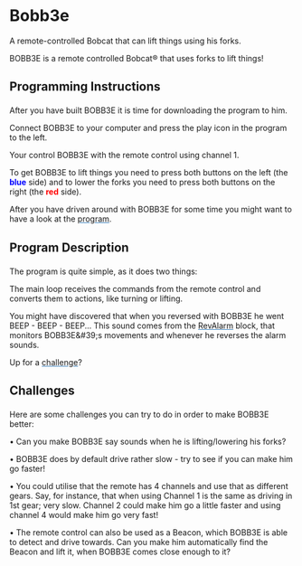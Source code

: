 # Bobb3e

A remote-controlled Bobcat that can lift things using his forks.

<?xml version="1.0" encoding="utf-8"?><ActivityCopyPaste fontsize="16" fontfamily="Verdana" xmlns="http://www.ni.com/ActivityRichTextDocument.xsd"><p>BOBB3E is a remote controlled Bobcat® that uses forks to lift things!</p></ActivityCopyPaste>


## <?xml version="1.0" encoding="utf-8"?><ActivityCopyPaste fontsize="16" fontfamily="Verdana" xmlns="http://www.ni.com/ActivityRichTextDocument.xsd"><p><b>Programming Instructions</b></p></ActivityCopyPaste>

<?xml version="1.0" encoding="utf-8"?><ActivityCopyPaste fontsize="16" fontfamily="Verdana" xmlns="http://www.ni.com/ActivityRichTextDocument.xsd"><p>After you have built BOBB3E it is time for downloading the program to him.</p><p /><p>Connect BOBB3E to your computer and press the play icon in the program to the left.</p><p /><p>Your control BOBB3E with the remote control using channel 1.</p><p /><p>To get BOBB3E to lift things you need to press both buttons on the left (the <font color="#0000FF"><b>blue</b></font> side) and to lower the forks you need to press both buttons on the right (the <font color="#FF0000"><b>red</b></font> side).</p><p /><p>After you have driven around with BOBB3E for some time you might want to have a look at the <font color="#337CBB"><u><a action="NavigateActivity-GoToNextSlide">program</a></u></font>.</p></ActivityCopyPaste>


## <?xml version="1.0" encoding="utf-8"?><ActivityCopyPaste fontsize="16" fontfamily="Verdana" xmlns="http://www.ni.com/ActivityRichTextDocument.xsd"><p><b>Program Description</b></p></ActivityCopyPaste>

<?xml version="1.0" encoding="utf-8"?><ActivityCopyPaste fontsize="16" fontfamily="Verdana" xmlns="http://www.ni.com/ActivityRichTextDocument.xsd"><p>The program is quite simple, as it does two things:</p><p /><p>The main loop receives the commands from the remote control and converts them to actions, like turning or lifting.</p><p /><p>You might have discovered that when you reversed with BOBB3E he went BEEP - BEEP - BEEP... This sound comes from the <font color="#337CBB"><u><a action="GoToProgram:RevAlarm.ev3p">RevAlarm</a></u></font> block, that monitors BOBB3E&amp;#39;s movements and whenever he reverses the alarm sounds.</p><p /><p>Up for a <font color="#337CBB"><u><a action="NavigateActivity-GoToNextSlide">challenge</a></u></font>?</p></ActivityCopyPaste>


## <?xml version="1.0" encoding="utf-8"?><ActivityCopyPaste fontsize="16" fontfamily="Verdana" xmlns="http://www.ni.com/ActivityRichTextDocument.xsd"><p><b>Challenges</b></p></ActivityCopyPaste>

<?xml version="1.0" encoding="utf-8"?><ActivityCopyPaste fontsize="12" fontfamily="Verdana" xmlns="http://www.ni.com/ActivityRichTextDocument.xsd"><p>Here are some challenges you can try to do in order to make BOBB3E better:</p><p /><p>•  Can you make BOBB3E say sounds when he is lifting/lowering his forks?</p><p /><p>•  BOBB3E does by default drive rather slow - try to see if you can make him go faster!</p><p /><p>•  You could utilise that the remote has 4 channels and use that as different gears. Say, for instance, that when using Channel 1 is the same as driving in 1st gear; very slow. Channel 2 could make him go a little faster and using channel 4 would make him go very fast!</p><p /><p>•  The remote control can also be used as a Beacon, which BOBB3E is able to detect and drive towards. Can you make him automatically find the Beacon and lift it, when BOBB3E comes close enough to it?</p></ActivityCopyPaste>
